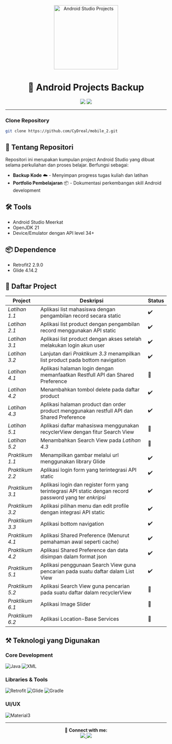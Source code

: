 ﻿<p align="center">
<img src="https://img.icons8.com/color/480/android-studio--v3.png" width="200" alt="Android Studio Projects">
</p>

<h1 align="center">📱 Android Projects Backup</h1>

<p align="center">
  <img src="https://img.shields.io/badge/Java-ED8B00?style=for-the-badge&logo=openjdk&logoColor=white">
  <img src="https://img.shields.io/badge/Android_Studio-3DDC84?style=for-the-badge&logo=android-studio&logoColor=white">

</p>

---
### Clone Repository
```bash
git clone https://github.com/CyDreal/mobile_2.git
```

## 📖 Tentang Repositori

Repositori ini merupakan kumpulan project Android Studio yang dibuat selama perkuliahan dan proses belajar. Berfungsi sebagai:

- **Backup Kode** ☁️ - Menyimpan progress tugas kuliah dan latihan
- **Portfolio Pembelajaran** 📦 - Dokumentasi perkembangan skill Android development


## 🛠️ Tools
- Android Studio Meerkat
- OpenJDK 21
- Device/Emulator dengan API level 34+

## 📦 Dependence
- Retrofit2 2.9.0
- Glide 4.14.2

## 🚀 Daftar Project

| Project         | Deskripsi                                                                                                | Status |
|-----------------|----------------------------------------------------------------------------------------------------------|--------|
| *Latihan 1.1*   | Aplikasi list mahasiswa dengan pengambilan record secara static                                          | ✔️     |
| *Latihan 2.1*   | Aplikasi list product dengan pengambilan record menggunakan API static                                   | ✔️     |
| *Latihan 3.1*   | Aplikasi list product dengan akses setelah melakukan login akun user                                     | ✔️     |
| *Latihan 3.2*   | Lanjutan dari *Praktikum 3.3* menampilkan list product pada bottom navigation                            | ✔️     |
| *Latihan 4.1*   | Aplikasi halaman login dengan memanfaatkan Restfull API dan Shared Preference                            | 🔧     |
| *Latihan 4.2*   | Menambahkan tombol delete pada daftar product                                                            | ✔️     |
| *Latihan 4.3*   | Aplikasi halaman product dan order product menggunakan restfull API dan Shared Preference                | ✔️     |
| *Latihan 5.1*   | Aplikasi daftar mahasiswa menggunakan recyclerView dengan fitur Search View                              | 🔧     |
| *Latihan 5.2*   | Menambahkan Search View pada *Latihan 4.3*                                                               | 🔧     |
| *Praktikum 1.1* | Menampilkan gambar melalui url menggunakan library Glide                                                 | ✔️     |
| *Praktikum 2.2* | Aplikasi login form yang terintegrasi API static                                                         | ✔️     |
| *Praktikum 3.1* | Aplikasi login dan register form yang terintegrasi API static dengan record password yang ter *enkripsi* | ✔️     |
| *Praktikum 3.2* | Aplikasi pilihan menu dan edit profile dengan integrasi API static                                       | ✔️     |
| *Praktikum 3.3* | Aplikasi bottom navigation                                                                               | ✔️     |
| *Praktikum 4.1* | Aplikasi Shared Preference (Menurut pemahaman awal seperti cache)                                        | ✔️     |
| *Praktikum 4.2* | Aplikasi Shared Preference dan data disimpan dalam format json                                           | ✔️     |
| *Praktikum 5.1* | Aplikasi penggunaan Search View guna pencarian pada suatu daftar dalam List View                         | ✔️     |
| *Praktikum 5.2* | Aplikasi Search View guna pencarian pada suatu daftar dalam recyclerView                                 | 🔧     |
| *Praktikum 6.1* | Aplikasi Image Slider                                                                                    | 🔧     |
| *Praktikum 6.2* | Aplikasi Location-Base Services                                                                                    | 🔧     |
## ⚒️ Teknologi yang Digunakan

### **Core Development**
![Java](https://img.shields.io/badge/Java-ED8B00?style=for-the-badge&logo=openjdk&logoColor=white)
![XML](https://img.shields.io/badge/XML-FF0000?style=for-the-badge&logo=xml&logoColor=white)

### **Libraries & Tools**
![Retrofit](https://img.shields.io/badge/Retrofit-2C3E50?style=for-the-badge&logo=retrofit&logoColor=white)
![Glide](https://img.shields.io/badge/Glide-2496ED?style=for-the-badge&logo=glide&logoColor=white)
![Gradle](https://img.shields.io/badge/Gradle-02303A?style=for-the-badge&logo=gradle&logoColor=white)

### **UI/UX**
![Material3](https://img.shields.io/badge/Material_3-757575?style=for-the-badge&logo=material-design&logoColor=white)

<!-- ### **API Services**
![Firebase](https://img.shields.io/badge/Firebase-FFCA28?style=for-the-badge&logo=firebase&logoColor=black)
![OpenWeatherMap](https://img.shields.io/badge/OpenWeather-3F51B5?style=for-the-badge&logo=openweathermap&logoColor=white) -->

---

<p align="center"> 🔗 <strong>Connect with me:</strong><br> <a href="mailto:ditodiaz26@gmail.com"> <img src="https://img.shields.io/badge/Email-D14836?style=for-the-badge&logo=gmail&logoColor=white"> </a> <a href="https://linkedin.com/in/dito-diaz-7125012a3"> <img src="https://img.shields.io/badge/LinkedIn-0077B5?style=for-the-badge&logo=linkedin&logoColor=white"> </a> </p>

<!-- ⚠️🔧✔️ -->
